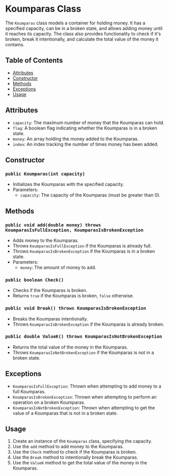 # Koumparas Class

The `Koumparas` class models a container for holding money. It has a specified capacity, can be in a broken state, and allows adding money until it reaches its capacity. The class also provides functionality to check if it's broken, break it intentionally, and calculate the total value of the money it contains.

## Table of Contents

- [Attributes](#attributes)
- [Constructor](#constructor)
- [Methods](#methods)
- [Exceptions](#exceptions)
- [Usage](#usage)

## Attributes

- `capacity`: The maximum number of money that the Koumparas can hold.
- `flag`: A boolean flag indicating whether the Koumparas is in a broken state.
- `money`: An array holding the money added to the Koumparas.
- `index`: An index tracking the number of times money has been added.

## Constructor

### `public Koumparas(int capacity)`

- Initializes the Koumparas with the specified capacity.
- Parameters:
  - `capacity`: The capacity of the Koumparas (must be greater than 0).

## Methods

### `public void add(double money) throws KoumparasIsFullException, KoumparasIsBrokenException`

- Adds money to the Koumparas.
- Throws `KoumparasIsFullException` if the Koumparas is already full.
- Throws `KoumparasIsBrokenException` if the Koumparas is in a broken state.
- Parameters:
  - `money`: The amount of money to add.

### `public boolean Check()`

- Checks if the Koumparas is broken.
- Returns `true` if the Koumparas is broken, `false` otherwise.

### `public void Break() throws KoumparasIsBrokenException`

- Breaks the Koumparas intentionally.
- Throws `KoumparasIsBrokenException` if the Koumparas is already broken.

### `public double ValueK() throws KoumparasIsNotBrokenException`

- Returns the total value of the money in the Koumparas.
- Throws `KoumparasIsNotBrokenException` if the Koumparas is not in a broken state.

## Exceptions

- `KoumparasIsFullException`: Thrown when attempting to add money to a full Koumparas.
- `KoumparasIsBrokenException`: Thrown when attempting to perform an operation on a broken Koumparas.
- `KoumparasIsNotBrokenException`: Thrown when attempting to get the value of a Koumparas that is not in a broken state.

## Usage

1. Create an instance of the `Koumparas` class, specifying the capacity.
2. Use the `add` method to add money to the Koumparas.
3. Use the `Check` method to check if the Koumparas is broken.
4. Use the `Break` method to intentionally break the Koumparas.
5. Use the `ValueK` method to get the total value of the money in the Koumparas.

